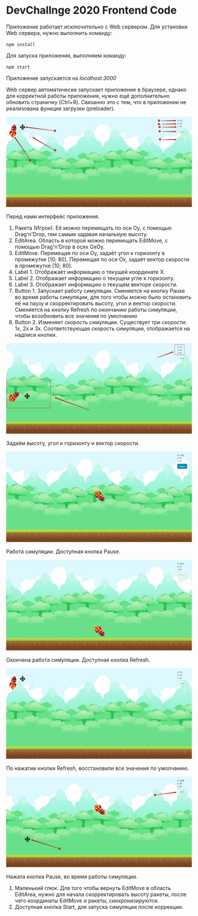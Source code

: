# DevChallnge 2020 Frontend Code

Приложение работает исключительно с Web сервером.
Для установки Web сервера, нужно выполнить команду:
```
npm install
```

Для запуска приложения, выполняем команду:
```
npm start
```

Приложение запускается на _localhost:3000_

Web сервер автоматически запускает приложение в браузере, однако для корректной 
работы приложения, нужно ещё дополнительно обновить страничку (Ctrl+R).
Связанно это с тем, что в приложении не реализована функция загрузки (preloader).

![Screenshot 1](./doc/1.png) 

Перед нами интерфейс приложения. 
1. Ракета (Игрок). Её можно перемещать по оси Oy, с помощью Drag'n'Drop, тем 
самым задавая начальную высоту.
2. EditArea. Область в которой можно перемещать EditMove, с помощью Drag'n'Drop 
в осях OxOy.
3. EditMove. Перемещая по оси Oy, задаёт угол к горизонту в промежутке \[10; 80\].
Перемещая по оси Ox, задаёт вектор скорости в промежутке \[10; 80\].
4. Label 1. Отображает информацию о текущей координате X.
5. Label 2. Отображает информацию о текущем угле к горизонту.
6. Label 3. Отображает информацию о текущем векторе скорости.
7. Button 1. Запускает работу симуляции. Сменяется на кнопку Pause во 
время работы симуляции, для того чтобы можно было остановить её на паузу и 
скорректировать высоту, угол и вектор скорости. Сменяется на кнопку Refresh
по окончанию работы симуляции, чтобы возобновить все значения по умолчанию
8. Button 2. Изменяет скорость симуляции. Существует три скорости: 1x, 2x и 3x.
Соответствующая скорость симуляции, отображается на надписи кнопки.

![Screenshot 1](./doc/2.png) 

Задаём высоту, угол к горизонту и вектор скорости.

![Screenshot 1](./doc/3.jpg) 

Работа симуляции. Доступная кнопка Pause.

![Screenshot 1](./doc/4.png) 

Окончена работа симуляции. Доступная кнопка Refresh.

![Screenshot 1](./doc/5.png) 

По нажатии кнопки Refresh, восстановили все значения по умолчанию.

![Screenshot 1](./doc/6.png) 

Нажата кнопка Pause, во время работы симуляции.
1. Маленький глюк. Для того чтобы вернуть EditMove в область EditArea, нужно для начала
скорректировать высоту ракеты, после чего координаты EditMove и ракеты, синхронизируются.
2. Доступная кнопка Start, для запуска симуляции после коррекции.
